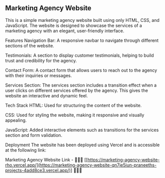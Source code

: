   Marketing Agency Website
  --------------------------

This is a simple marketing agency website built using only HTML, CSS, and JavaScript. The website is designed to showcase the services of a marketing agency with an elegant, user-friendly interface.

Features
Navigation Bar: A responsive navbar to navigate through different sections of the website.

Testimonials: A section to display customer testimonials, helping to build trust and credibility for the agency.

Contact Form: A contact form that allows users to reach out to the agency with their inquiries or messages.

Services Section: The services section includes a transition effect when a user clicks on different services offered by the agency. This gives the website an interactive and dynamic feel.

Tech Stack
HTML: Used for structuring the content of the website.

CSS: Used for styling the website, making it responsive and visually appealing.

JavaScript: Added interactive elements such as transitions for the services section and form validation.

Deployment
The website has been deployed using Vercel and is accessible at the following link:

Marketing Agency Website Link - 🔗🔗🔗 [[https://marketing-agency-website-rho.vercel.app/](https://marketing-agency-website-qn7je5iun-praneeths-projects-4add8ce3.vercel.app/)]  🔗🔗🔗
  


